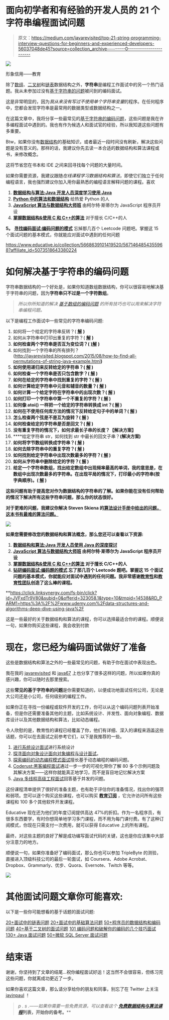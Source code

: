 # 面向初学者和有经验的开发人员的 21 个字符串编程面试问题

> 原文：<https://medium.com/javarevisited/top-21-string-programming-interview-questions-for-beginners-and-experienced-developers-56037048de45?source=collection_archive---------0----------------------->

[![](img/23e159c8aa4d420369de65064eca5118.png)](https://www.educative.io/collection/5668639101419520/5671464854355968?affiliate_id=5073518643380224)

形象信用——教育

除了[数组](http://www.java67.com/2018/02/10-examples-of-array-in-java-tutorial.html)、[二叉树](https://javarevisited.blogspot.com/2015/10/how-to-implement-binary-search-tree-in-java-example.html)和[链表](https://javarevisited.blogspot.com/2017/07/top-10-linked-list-coding-questions-and.html)数据结构之外，**字符串**是编程工作面试中的另一个热门话题。我从未参加过没有[基于字符串的问题](http://www.java67.com/2018/04/21-string-programming-and-coding-interview-questions-answers.html)被问到的编码面试。

这是非常明显的，因为*我从来没有写过不使用单个字符串变量*的程序。在任何程序中，您都会发现字符串是最常用的数据类型或数据结构之一。

在这篇文章中，我将分享一些最常见的[基于字符串的编码问题](http://www.java67.com/2018/04/21-string-programming-and-coding-interview-questions-answers.html)，这些问题是我在许多编程面试中遇到的。我也有作为候选人和面试官的经验，所以我知道这些问题有多重要。

Btw，如果你没有[数据结构](https://www.java67.com/2019/07/top-10-online-courses-to-learn-data-structure-and-algorithms-in-java.html)的基础知识，或者最近一段时间没有刷新，解决这些问题是没有意义的。那样的话，我建议你先去读一本合适的数据结构和算法课程或书，来修改概念。

这将节省您在书本和 IDE 之间来回寻找每个问题的大量时间。

如果你需要资源，我建议跟随*在线课程学习数据结构和算法*，即使它们独立于任何编程语言，我也强烈建议你加入用你最熟悉的编程语言解释问题的课程。喜欢

1.  [**数据结构与算法:Java 开发人员深度学习使用 Java**](https://click.linksynergy.com/fs-bin/click?id=JVFxdTr9V80&subid=0&offerid=323058.1&type=10&tmpid=14538&RD_PARM1=https%3A%2F%2Fwww.udemy.com%2Fdata-structures-and-algorithms-deep-dive-using-java%2F)
2.  [**Python 中的算法和数据结构**](https://click.linksynergy.com/deeplink?id=JVFxdTr9V80&mid=39197&murl=https%3A%2F%2Fwww.udemy.com%2Falgorithms-and-data-structures-in-python%2F) 给热爱 Python 的人
3.  [**JavaScript 算法与数据结构大师班**](https://click.linksynergy.com/fs-bin/click?id=JVFxdTr9V80&subid=0&offerid=508237.1&type=10&tmpid=14538&RD_PARM1=https%3A%2F%2Fwww.udemy.com%2Fjs-algorithms-and-data-structures-masterclass%2F) 由柯尔特·斯蒂尔为 JavaScript 程序员开设
4.  [**掌握数据结构&使用 C 和 C++的算法**](https://click.linksynergy.com/deeplink?id=JVFxdTr9V80&mid=39197&murl=https%3A%2F%2Fwww.udemy.com%2Fdatastructurescncpp%2F) 对于擅长 C/C++的人

**5。** [**寻找编码面试:编码问题的模式**](https://www.educative.io/collection/5668639101419520/5671464854355968?affiliate_id=5073518643380224)
忘掉那几百个 Leetcode 问题吧。掌握这 15 个面试问题的基本模式，你就能应对面试中遇到的任何问题

<https://www.educative.io/collection/5668639101419520/5671464854355968?affiliate_id=5073518643380224>  

# 如何解决基于字符串的编码问题

字符串数据结构的一个好处是，如果你知道数组数据结构，你可以很容易地解决基于字符串的问题，因为**字符串只不过是一个字符数组**。

> *所以你所知道的解决* [*基于数组的编码问题*](https://javarevisited.blogspot.com/2015/06/top-20-array-interview-questions-and-answers.html) *的所有技巧也可以用来解决字符串编程问题。*

以下是编程工作面试中一些常见的字符串编码问题:

1.  如何将一个给定的字符串反转？( [**解**](http://www.java67.com/2016/06/how-to-reverse-string-in-place-in-java.html) **)**
2.  如何从字符串中打印出重复的字符？( [**解**](http://java67.blogspot.sg/2014/03/how-to-find-duplicate-characters-in-String-Java-program.html) **)**
3.  **如何检查两个字符串是否互为变位词？(** [**)解**](http://javarevisited.blogspot.sg/2013/03/Anagram-how-to-check-if-two-string-are-anagrams-example-tutorial.html) **)**
4.  如何找到一个字符串的所有排列？(<http://javarevisited.blogspot.com/2015/08/how-to-find-all-permutations-of-string-java-example.html>****)****
5.  **如何使用递归来反转给定的字符串？( [**解**](http://javarevisited.blogspot.sg/2012/01/how-to-reverse-string-in-java-using.html) **)****
6.  **如何检查一个字符串是否只包含数字？( [**解**](http://javarevisited.blogspot.sg/2012/10/regular-expression-example-in-java-to-check-String-number.html) **)****
7.  **如何在给定的字符串中找到重复的字符？( [**解**](http://java67.blogspot.sg/2014/03/how-to-find-duplicate-characters-in-String-Java-program.html) **)****
8.  **如何计算给定字符串中元音和辅音的数量？( [**解**](http://java67.blogspot.sg/2013/11/how-to-count-vowels-and-consonants-in-Java-String-word.html) **)****
9.  **如何计算一个给定字符在字符串中的出现次数？( [**解**](http://javarevisited.blogspot.sg/2012/12/how-to-count-occurrence-of-character-in-String.html) **)****
10.  **如何打印一个字符串中第一个不重复的字符？( [**解**](http://javarevisited.blogspot.sg/2014/03/3-ways-to-find-first-non-repeated-character-String-programming-problem.html) **)****
11.  **如何像 atoi() 一样把一个给定的字符串转换成 int？( [**解**](https://javarevisited.blogspot.com/2011/08/convert-string-to-integer-to-string.html) )**
12.  ****如何在不使用任何库方法的情况下反转给定句子中的单词？(** [**解**](http://java67.blogspot.com/2015/06/how-to-reverse-words-in-string-java.html) **)****
13.  ****怎么检查两个弦是不是互为旋转？(** [**解**](http://www.java67.com/2017/07/string-rotation-in-java-write-program.html) **)****
14.  **如何检查给定的字符串是否是回文？( [**解**](http://java67.blogspot.com/2015/06/how-to-check-is-string-is-palindrome-in.html) **)****
15.  ****没有重复字符的情况下，如何求最长子串的长度？【解决方案】****
16.  ****给定字符串 str，如何找到 str 中最长的回文子串？**(解决方案)**
17.  ****如何将字节数组转换成字符串？(** [**解**](https://javarevisited.blogspot.com/2014/08/2-examples-to-convert-byte-array-to-String-in-Java.html) **)****
18.  ****如何去除字符串中的重复字符？(** [**解**](https://javarevisited.blogspot.com/2016/06/how-to-remove-duplicate-characters-from-String-Java.html) **)****
19.  **如何找到给定字符串中出现次数最多的字符？( [**解**](http://javarevisited.blogspot.com/2012/12/how-to-count-occurrence-of-character-in-String.html) **)****
20.  **如何从字符串中删除给定的字符？( [**解**](http://java67.blogspot.com/2013/03/how-to-replace-string-in-java-character-example.html) **)****
21.  ****给定一个字符串数组，找出给定数组中出现频率最高的单词，我的意思是，在数组中出现次数最多的字符串。在出现平局的情况下，打印最小的字符串(按字典顺序)。(** [**解**](https://www.java67.com/2015/10/java-program-to-find-repeated-words-and-count.html) **)****

**这些问题有助于提高您对作为数据结构的字符串的了解。如果你能在没有任何帮助的情况下解决所有这些字符串问题，那么你的状态很好。**

**对于更难的问题，我建议你解决 Steven Skiena 的[**算法设计手册中给出的问题，这本书有最难的算法问题。**](http://www.amazon.com/Algorithm-Design-Manual-Steven-Skiena/dp/1849967202?tag=javamysqlanta-20)**

**[![](img/a9774a8a421fc75d42a276b07b2aa4f2.png)](http://www.amazon.com/Algorithm-Design-Manual-Steven-Skiena/dp/1849967202?tag=javamysqlanta-20)**

**如果您需要修改您的数据结构和算法概念，那么您还可以查看以下资源:**

1.  **[**数据结构和算法:Java 开发人员使用 Java 的深度探讨**](https://click.linksynergy.com/fs-bin/click?id=JVFxdTr9V80&subid=0&offerid=323058.1&type=10&tmpid=14538&RD_PARM1=https%3A%2F%2Fwww.udemy.com%2Fdata-structures-and-algorithms-deep-dive-using-java%2F)**
2.  **[**JavaScript 算法与数据结构大师班**](https://click.linksynergy.com/fs-bin/click?id=JVFxdTr9V80&subid=0&offerid=508237.1&type=10&tmpid=14538&RD_PARM1=https%3A%2F%2Fwww.udemy.com%2Fjs-algorithms-and-data-structures-masterclass%2F) 由柯尔特·斯蒂尔为 JavaScript 程序员开设**
3.  **[**掌握数据结构&使用 C 和 C++的算法**](https://click.linksynergy.com/deeplink?id=JVFxdTr9V80&mid=39197&murl=https%3A%2F%2Fwww.udemy.com%2Fdatastructurescncpp%2F) 对于擅长 C/C++的人**
4.  **[**钻研编码面试:编码题的模式**](https://www.educative.io/collection/5668639101419520/5671464854355968?affiliate_id=5073518643380224)
    忘了那几百个 Leetcode 题吧。掌握这 15 个面试问题的基本模式，你就能应对面试中遇到的任何问题。我非常感谢[教育性](https://medium.com/u/85b9909ed1cf?source=post_page-----56037048de45--------------------------------)和[教育性团队](https://medium.com/u/163aa84775f6?source=post_page-----56037048de45--------------------------------)创造了这么棒的课程。**

**<https://click.linksynergy.com/fs-bin/click?id=JVFxdTr9V80&subid=0&offerid=323058.1&type=10&tmpid=14538&RD_PARM1=https%3A%2F%2Fwww.udemy.com%2Fdata-structures-and-algorithms-deep-dive-using-java%2F>  

这是一些最好的关于数据结构和算法的课程，你可以选择最适合你的课程。顺便说一句，如果你购买这些课程，我会收到付款

# 现在，您已经为编码面试做好了准备

这些是数据结构和算法之外的一些最常见的问题，有助于你在面试中表现出色。

我在我的 [javarevisited](http://javarevisited.blogspot.com/) 和 [java67](http://java67.com/) 上也分享了很多这样的问题，所以如果你真的感兴趣，你可以随时去那里搜索。

这些**常见的基于字符串的问题**是你需要知道的，以便成功地面试任何公司，无论是大公司还是小公司，任何级别的编程工作。

如果你正在寻找一份编程或软件开发的工作，你可以从这个编码问题列表开始准备，但是你还需要准备其他的主题，比如系统设计、并发性、面向对象编程、数据库设计以及其他数据结构和算法，比如动态编程。

令人欣慰的是，教育性的课程已经覆盖了你，他们有详细、深入的课程来涵盖这些话题，你可以在去面试之前参考它们，以下是我推荐的一些。

1.  [进行系统设计面试](https://www.educative.io/collection/5668639101419520/5649050225344512?affiliate_id=5073518643380224)进行系统设计
2.  [探寻面向对象设计面向对象编程与设计面试](https://www.educative.io/collection/5668639101419520/5692201761767424?affiliate_id=5073518643380224)。
3.  [探索编码的动态编程模式面试](https://www.educative.io/collection/5668639101419520/5633779737559040?affiliate_id=5073518643380224)擅长基于动态编程的编码问题。
4.  [Coderust:黑客编程面试](https://www.educative.io/courses/coderust-hacking-the-coding-interview?affiliate_id=5073518643380224)通过一步一步的可视化带你了解 80 多个示例问题及其解决方案——这样你就能真正地学习，而不是盲目地记忆解决方案
5.  [Java 多线程高级工程面试](https://www.educative.io/courses/java-multithreading-for-senior-engineering-interviews?affiliate_id=5073518643380224)回答基于并发的问题。

这份课程清单提供了很好的准备主题，也有助于评估你的准备情况，找出你的强项和弱项。您可以逐个购买这些课程，也可以购买 [**教育订阅**](https://www.educative.io/subscription?affiliate_id=5073518643380224) ，它允许访问所有这些课程和 100 多个其他软件开发课程。

Educative 现在还为他们的年度订阅提供高达 47%的折扣。作为一名程序员，有很多东西要学，有时你想简单地学习多门课程，而不用为每门课付费。有了这种订阅模式，你现在只需支付一次费用，就可以获得 Educative 上的所有课程。

最终，对这些主题的良好了解是成功编写面试代码的关键，这也是你应该集中大部分注意力的地方。

顺便说一句，如果你准备好了编码面试，那么你也可以参加 TripleByte 的测验，直接进入顶级科技公司的最后一轮面试，如 Coursera、Adobe Acrobat、Dropbox、Grammarly、优步、Quora、Evernote、Twitch 等等。

[![](img/78a0816d03fdeb9ac13796f8c7610484.png)](https://triplebyte.com/a/aWqVhD4/d)

# 其他**面试问题文章**你可能喜欢:

以下是一些你可能想看的基于话题的面试问题:

[20+面试中的链表问题](https://hackernoon.com/top-20-linked-list-coding-problems-from-programming-job-interviews-756d4a2bf652)
[20+面试中的基础算法问题](https://hackernoon.com/top-20-searching-and-sorting-algorithms-interview-questions-5a476121fd0f)
[50+程序员的数据结构和编码问题](https://dev.to/javinpaul/50-data-structure-and-algorithms-problems-from-coding-interviews-4lh2)
[40+基于二叉树的面试问题](https://www.java67.com/2020/02/top-40-binary-tree-interview-questions.html)
[101 编码问题和破解你的编码的几个技巧面试](https://dev.to/javinpaul/101-coding-problems-and-few-tips-to-crack-your-next-programming-interviews-402a)
[130+ Java 面试问题](https://javarevisited.blogspot.com/2015/10/133-java-interview-questions-answers-from-last-5-years.html#axzz5ntvpdIs3)
[50+微软 SQL Server 面试问题](https://www.java67.com/2019/08/microsoft-sql-server-phone-interview-questions-answers.html)

# 结束语

谢谢，你坚持到了文章的结尾…祝你编程面试好运！这当然不会很容易，但练习完这些问题，你就离成功更近了一步。

如果你喜欢这篇文章，那么请分享给你的朋友和同事，别忘了在 Twitter 上关注 [javinpaul](https://twitter.com/javinpaul) ！

> *p . s .——如果你需要一些免费资源，可以查看这个* [***免费数据结构与算法课程***](http://javarevisited.blogspot.com/2018/01/top-5-free-data-structure-and-algorithm-courses-java--c-programmers.html)**列表，开始你的备考。****